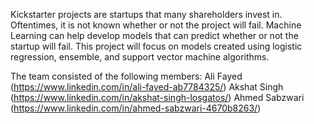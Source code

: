 Kickstarter projects are startups that many shareholders invest in. Oftentimes, it is not known whether or not the project will fail. Machine Learning can help develop models that can predict whether or not the startup will fail. This project will focus on models created using logistic regression, ensemble, and support vector machine algorithms. 

The team consisted of the following members:
  Ali Fayed (https://www.linkedin.com/in/ali-fayed-ab7784325/)
  Akshat Singh (https://www.linkedin.com/in/akshat-singh-losgatos/)
  Ahmed Sabzwari (https://www.linkedin.com/in/ahmed-sabzwari-4670b8263/)
